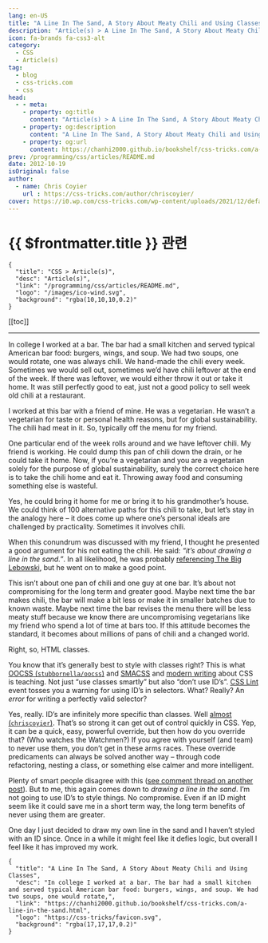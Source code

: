 ```yaml
---
lang: en-US
title: "A Line In The Sand, A Story About Meaty Chili and Using Classes"
description: "Article(s) > A Line In The Sand, A Story About Meaty Chili and Using Classes"
icon: fa-brands fa-css3-alt
category:
  - CSS
  - Article(s)
tag:
  - blog
  - css-tricks.com
  - css
head:
  - - meta:
    - property: og:title
      content: "Article(s) > A Line In The Sand, A Story About Meaty Chili and Using Classes"
    - property: og:description
      content: "A Line In The Sand, A Story About Meaty Chili and Using Classes"
    - property: og:url
      content: https://chanhi2000.github.io/bookshelf/css-tricks.com/a-line-in-the-sand.html
prev: /programming/css/articles/README.md
date: 2012-10-19
isOriginal: false
author:
  - name: Chris Coyier
    url : https://css-tricks.com/author/chriscoyier/
cover: https://i0.wp.com/css-tricks.com/wp-content/uploads/2021/12/default-social-css-tricks.png
---
```


# {{ $frontmatter.title }} 관련

```component VPCard
{
  "title": "CSS > Article(s)",
  "desc": "Article(s)",
  "link": "/programming/css/articles/README.md",
  "logo": "/images/ico-wind.svg",
  "background": "rgba(10,10,10,0.2)"
}
```

[[toc]]

---

<SiteInfo
  name="A Line In The Sand, A Story About Meaty Chili and Using Classes"
  desc="In college I worked at a bar. The bar had a small kitchen and served typical American bar food: burgers, wings, and soup. We had two soups, one would rotate,"
  url="https://css-tricks.com/a-line-in-the-sand"
  logo="https://css-tricks/favicon.svg"
  preview="https://i0.wp.com/css-tricks.com/wp-content/uploads/2021/12/default-social-css-tricks.png"/>

In college I worked at a bar. The bar had a small kitchen and served typical American bar food: burgers, wings, and soup. We had two soups, one would rotate, one was always chili. We hand-made the chili every week. Sometimes we would sell out, sometimes we’d have chili leftover at the end of the week. If there was leftover, we would either throw it out or take it home. It was still perfectly good to eat, just not a good policy to sell week old chili at a restaurant.

I worked at this bar with a friend of mine. He was a vegetarian. He wasn’t a vegetarian for taste or personal health reasons, but for global sustainability. The chili had meat in it. So, typically off the menu for my friend.

One particular end of the week rolls around and we have leftover chili. My friend is working. He could dump this pan of chili down the drain, or he could take it home. Now, if you’re a vegetarian and you are a vegetarian solely for the purpose of global sustainability, surely the correct choice here is to take the chili home and eat it. Throwing away food and consuming something else is wasteful.

Yes, he could bring it home for me or bring it to his grandmother’s house. We could think of 100 alternative paths for this chili to take, but let’s stay in the analogy here – it does come up where one’s personal ideals are challenged by practicality. Sometimes it involves chili.

When this conundrum was discussed with my friend, I thought he presented a good argument for his not eating the chili. He said: *“it’s about drawing a line in the sand.”*. In all likelihood, he was probably [<FontIcon icon="fa-brands fa-youtube"/>referencing The Big Lebowski](http://youtu.be/O1kW2yYXEeQ#t=59s), but he went on to make a good point.

This isn’t about one pan of chili and one guy at one bar. It’s about not compromising for the long term and greater good. Maybe next time the bar makes chili, the bar will make a bit less or make it in smaller batches due to known waste. Maybe next time the bar revises the menu there will be less meaty stuff because we know there are uncompromising vegetarians like my friend who spend a lot of time at bars too. If this attitude becomes the standard, it becomes about millions of pans of chili and a changed world.

Right, so, HTML classes.

You know that it’s generally best to style with classes right? This is what [OOCSS (<FontIcon icon="iconfont icon-github"/>`stubbornella/oocss`)](https://github.com/stubbornella/oocss/wiki) and [<FontIcon icon="fas fa-globe"/>SMACSS](http://smacss.com/) and [<FontIcon icon="fas fa-globe"/>modern writing](http://csswizardry.com/2012/10/a-classless-class-on-using-more-classes-in-your-html/) about CSS is teaching. Not just “use classes smartly” but also “don’t use ID’s”. [<FontIcon icon="fas fa-globe"/>CSS Lint](http://csslint.net/) event tosses you a warning for using ID’s in selectors. What? Really? An *error* for writing a perfectly valid selector?

Yes, really. ID’s are infinitely more specific than classes. Well [almost (<FontIcon icon="fa-brands fa-codepen"/>`chriscoyier`)](http://codepen.io/chriscoyier/pen/lzjqh). That’s so strong it can get out of control quickly in CSS. Yep, it can be a quick, easy, powerful override, but then how do you override that? (Who watches the Watchmen?) If you agree with yourself (and team) to never use them, you don’t get in these arms races. These override predicaments can always be solved another way – through code refactoring, nesting a class, or something else calmer and more intelligent.

Plenty of smart people disagree with this ([<FontIcon icon="iconfont icon-css-tricks"/>see comment thread on another post](https://css-tricks.com/css-style-guides/#comment-185951)). But to me, this again comes down to *drawing a line in the sand*. I’m not going to use ID’s to style things. No compromise. Even if an ID might seem like it could save me in a short term way, the long term benefits of never using them are greater.

One day I just decided to draw my own line in the sand and I haven’t styled with an ID since. Once in a while it might feel like it defies logic, but overall I feel like it has improved my work.

<!-- TODO: add ARTICLE CARD -->
```component VPCard
{
  "title": "A Line In The Sand, A Story About Meaty Chili and Using Classes",
  "desc": "In college I worked at a bar. The bar had a small kitchen and served typical American bar food: burgers, wings, and soup. We had two soups, one would rotate,",
  "link": "https://chanhi2000.github.io/bookshelf/css-tricks.com/a-line-in-the-sand.html",
  "logo": "https://css-tricks/favicon.svg",
  "background": "rgba(17,17,17,0.2)"
}
```
